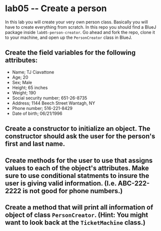 # lab05 -- Create a person

In this lab you will create your very own person class. Basically you will have to create everything from scratch. In this repo you should find a BlueJ package inside `lab05-person-creator`. Go ahead and fork the repo, clone it to your machine, and open up the `PersonCreator` class in BlueJ.

## Create the field variables for the following attributes:

* Name; TJ Ciavattone
* Age; 20
* Sex; Male
* Height; 65 inches
* Weight; 190
* Social security number; 651-26-8735
* Address; 1144 Beech Street Wantagh, NY
* Phone number; 516-221-8429
* Date of birth; 06/21/1996

## Create a constructor to initialize an object. The constructor should ask the user for the person's first and last name.

## Create methods for the user to use that assigns values to each of the object's attributes. Make sure to use conditional statments to insure the user is giving valid information. (I.e. ABC-222-2222 is not good for phone numbers.)

## Create a method that will print all information of object of class `PersonCreator`. (Hint: You might want to look back at the `TicketMachine` class.)
